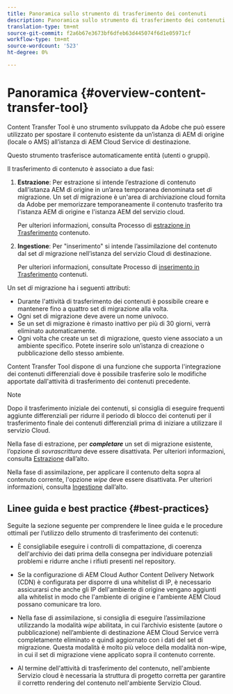 ```yaml
---
title: Panoramica sullo strumento di trasferimento dei contenuti
description: Panoramica sullo strumento di trasferimento dei contenuti
translation-type: tm+mt
source-git-commit: f2a6b67e3673bf6dfeb63d445074f6d1e05971cf
workflow-type: tm+mt
source-wordcount: '523'
ht-degree: 0%

---
```



# Panoramica {#overview-content-transfer-tool}

Content Transfer Tool è uno strumento sviluppato da Adobe che può essere utilizzato per spostare il contenuto esistente da un’istanza di AEM di origine (locale o AMS) all’istanza di AEM Cloud Service di destinazione.

Questo strumento trasferisce automaticamente entità (utenti o gruppi).

Il trasferimento di contenuto è associato a due fasi:

1. **Estrazione**:  Per estrazione si intende l’estrazione di contenuto dall’istanza AEM di origine in un’area temporanea denominata set *di* migrazione. Un set *di* migrazione è un&#39;area di archiviazione cloud fornita da Adobe per memorizzare temporaneamente il contenuto trasferito tra l&#39;istanza AEM di origine e l&#39;istanza AEM del servizio cloud.

   Per ulteriori informazioni, consulta Processo di [estrazione in Trasferimento](/help/move-to-cloud-service/content-transfer-tool/using-content-transfer-tool.md#extraction-process) contenuto.

2. **Ingestione**: Per &quot;inserimento&quot; si intende l’assimilazione del contenuto dal set *di* migrazione nell’istanza del servizio Cloud di destinazione.

   Per ulteriori informazioni, consultate Processo di [inserimento in Trasferimento](/help/move-to-cloud-service/content-transfer-tool/using-content-transfer-tool.md#ingestion-process) contenuti.

Un set *di* migrazione ha i seguenti attributi:

* Durante l&#39;attività di trasferimento dei contenuti è possibile creare e mantenere fino a quattro set di migrazione alla volta.
* Ogni set di migrazione deve avere un nome univoco.
* Se un set di migrazione è rimasto inattivo per più di 30 giorni, verrà eliminato automaticamente.
* Ogni volta che create un set di migrazione, questo viene associato a un ambiente specifico. Potete inserire solo un’istanza di creazione o pubblicazione dello stesso ambiente.

Content Transfer Tool dispone di una funzione che supporta l&#39;integrazione dei contenuti differenziali dove è possibile trasferire solo le modifiche apportate dall&#39;attività di trasferimento dei contenuti precedente.

>[!NOTE]
> Dopo il trasferimento iniziale dei contenuti, si consiglia di eseguire frequenti aggiunte differenziali per ridurre il periodo di blocco dei contenuti per il trasferimento finale dei contenuti differenziali prima di iniziare a utilizzare il servizio Cloud.

Nella fase di estrazione, per ***completare*** un set di migrazione esistente, l’opzione di *sovrascrittura* deve essere disattivata. Per ulteriori informazioni, consulta [Estrazione](/help/move-to-cloud-service/content-transfer-tool/using-content-transfer-tool.md#top-up-extraction-process) dall’alto.

Nella fase di assimilazione, per applicare il contenuto delta sopra al contenuto corrente, l&#39;opzione *wipe* deve essere disattivata. Per ulteriori informazioni, consulta [Ingestione](/help/move-to-cloud-service/content-transfer-tool/using-content-transfer-tool.md#top-up-ingestion-process) dall’alto.


## Linee guida e best practice {#best-practices}

Seguite la sezione seguente per comprendere le linee guida e le procedure ottimali per l’utilizzo dello strumento di trasferimento dei contenuti:

* È consigliabile eseguire i controlli di compattazione, di coerenza dell&#39;archivio dei dati prima della consegna per individuare potenziali problemi e ridurre anche i rifiuti presenti nel repository.

* Se la configurazione di AEM Cloud Author Content Delivery Network (CDN) è configurata per disporre di una whitelist di IP, è necessario assicurarsi che anche gli IP dell&#39;ambiente di origine vengano aggiunti alla whitelist in modo che l&#39;ambiente di origine e l&#39;ambiente AEM Cloud possano comunicare tra loro.

* Nella fase di assimilazione, si consiglia di eseguire l’assimilazione utilizzando la modalità *wipe* abilitata, in cui l’archivio esistente (autore o pubblicazione) nell’ambiente di destinazione AEM Cloud Service verrà completamente eliminato e quindi aggiornato con i dati del set di migrazione. Questa modalità è molto più veloce della modalità non-wipe, in cui il set di migrazione viene applicato sopra il contenuto corrente.

* Al termine dell&#39;attività di trasferimento del contenuto, nell&#39;ambiente Servizio cloud è necessaria la struttura di progetto corretta per garantire il corretto rendering del contenuto nell&#39;ambiente Servizio Cloud.
